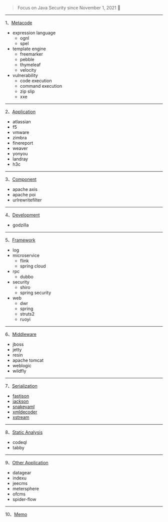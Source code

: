 > Focus on Java Security since November 1, 2021 👣

---
1、[Metacode](https://github.com/pen4uin/awesome-java-security/tree/main/metacode)
- expression language 
  - ognl
  - spel
- template engine 
  - freemarker
  - pebble
  - thymeleaf
  - velocity
- vulnerability 
  - code execution
  - command execution
  - zip slip
  - xxe
---

2、[Application](https://github.com/pen4uin/awesome-java-security/tree/main/application)
- atlassian
- f5
- vmware
- zimbra
- finereport 
- weaver 
- yonyou 
- landray 
- h3c 
---

3、[Component](https://github.com/pen4uin/awesome-java-security/tree/main/component)
- apache axis
- apache poi
- urlrewritefilter
---

4、[Development](https://github.com/pen4uin/awesome-java-security/tree/main/development/)
- godzilla

---

5、[Framework](https://github.com/pen4uin/awesome-java-security/tree/main/framework)
- log          
- microservice 
  - flink
  - spring cloud
- rpc
  - dubbo
- security     
  - shiro
  - spring security
- web
  - dwr
  - spring
  - struts2
  - ruoyi 
---

6、[Middleware](https://github.com/pen4uin/awesome-java-security/tree/main/middleware) 
- jboss
- jetty
- resin
- apache tomcat
- weblogic
- wildfly
---

7、[Serialization](https://github.com/pen4uin/awesome-java-security/tree/main/serialization) 
- [fastjson](https://github.com/pen4uin/awesome-java-security/tree/main/serialization/fastjson)
- [jackson](https://github.com/pen4uin/awesome-java-security/tree/main/serialization/jackson-databind)
- [snakeyaml](https://github.com/pen4uin/awesome-java-security/tree/main/serialization/snakeyaml)
- [xmldecoder](https://github.com/pen4uin/awesome-java-security/tree/main/serialization/xmldecoder)
- [xstream](https://github.com/pen4uin/awesome-java-security/tree/main/serialization/xstream)

---

8、[Static Analysis](https://github.com/pen4uin/awesome-java-security/tree/main/static%20analysis) 
- codeql
- tabby

---

9、[Other Application](https://github.com/pen4uin/awesome-java-security/tree/main/other) 
- datagear
- indexu
- jeecms
- metersphere
- ofcms
- spider-flow

---
10、[Memo](https://github.com/pen4uin/awesome-java-security/tree/main/memo) 






